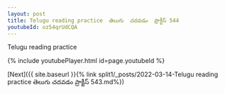 ```yaml
---
layout: post
title: Telugu reading practice  తెలుగు  చదవడం  ప్రాక్టీస్ 544
youtubeId: oz54qrUdCQA
---
```

 
 
Telugu reading practice
 
 
 
 
 


{% include youtubePlayer.html id=page.youtubeId %}
 
[Next]({{ site.baseurl }}{% link  split1/_posts/2022-03-14-Telugu reading practice  తెలుగు  చదవడం  ప్రాక్టీస్ 543.md%})
 

